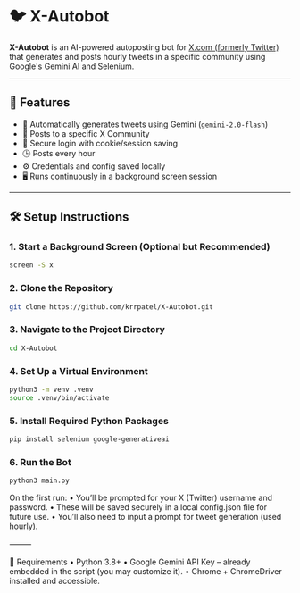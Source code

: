# 🐦 X-Autobot

**X-Autobot** is an AI-powered autoposting bot for [X.com (formerly Twitter)](https://x.com) that generates and posts hourly tweets in a specific community using Google's Gemini AI and Selenium.

---

## 🚀 Features

- 🤖 Automatically generates tweets using Gemini (`gemini-2.0-flash`)
- 📌 Posts to a specific X Community
- 🔐 Secure login with cookie/session saving
- 🕒 Posts every hour
- ⚙️ Credentials and config saved locally
- 🖥️ Runs continuously in a background screen session

---

## 🛠 Setup Instructions

### 1. Start a Background Screen (Optional but Recommended)

```bash
screen -S x
```
### 2. Clone the Repository

```bash
git clone https://github.com/krrpatel/X-Autobot.git
```

### 3. Navigate to the Project Directory

```bash
cd X-Autobot
```

### 4. Set Up a Virtual Environment

```bash
python3 -m venv .venv
source .venv/bin/activate
```

### 5. Install Required Python Packages

```bash
pip install selenium google-generativeai
```

### 6. Run the Bot

```bash
python3 main.py
```

On the first run:
	•	You’ll be prompted for your X (Twitter) username and password.
	•	These will be saved securely in a local config.json file for future use.
	•	You’ll also need to input a prompt for tweet generation (used hourly).

⸻

🧠 Requirements
	•	Python 3.8+
	•	Google Gemini API Key – already embedded in the script (you may customize it).
	•	Chrome + ChromeDriver installed and accessible.
